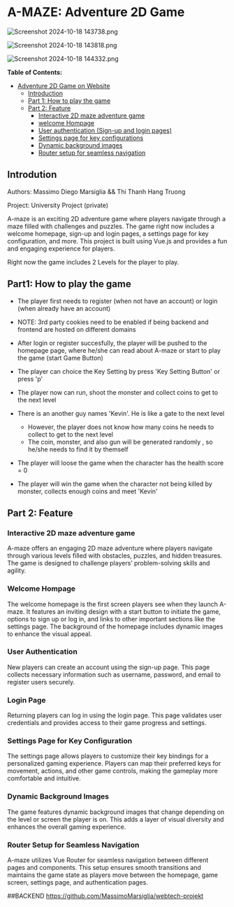 # A-MAZE: Adventure 2D Game

![Screenshot 2024-10-18 143738.png](Screenshot_2024-10-18_143738.png)

![Screenshot 2024-10-18 143818.png](Screenshot_2024-10-18_143818.png)

![Screenshot 2024-10-18 144332.png](Screenshot_2024-10-18_144332.png)


**Table of Contents:**
- [Adventure 2D Game on Website](#adventure-2d-game-on-website)
  - [Introduction](#introduction)
  - [Part 1: How to play the game](#part-1-how-to-play)
  - [Part 2: Feature](#part-1-feature)
    - [Interactive 2D maze adventure game](#interactive-adventure-game)
    - [welcome Hompage](#welcome-homepage)
    - [User authentication (Sign-up and login pages)](#user-authentication)
    - [Settings page for key configurations](#settings-page)
    - [Dynamic background images](#dynamic-background)
    - [Router setup for seamless navigation](#router-setup)


## Introdution

Authors: Massimo Diego Marsiglia && Thi Thanh Hang Truong

Project: University Project (private)

A-maze is an exciting 2D adventure game where players navigate through a maze filled with challenges and puzzles. The game right now includes a welcome homepage, sign-up and login pages, a settings page for key configuration, and more. This project is built using Vue.js and provides a fun and engaging experience for players.

Right now the game includes 2 Levels for the player to play.


## Part1: How to play the game

- The player first needs to register (when not have an account) or login (when already have an account)
- NOTE: 3rd party cookies need to be enabled if being backend and frontend are hosted on different domains

- After login or register succesfully, the player will be pushed to the homepage page, where he/she can read about A-maze or start to play the game (start Game Button)

- The player can choice the Key Setting by press 'Key Setting Button' or press 'p'

- The player now can run, shoot the monster and collect coins to get to the next level 

- There is an another guy names 'Kevin'. He is like a gate to the next level
    - However, the player does not know how many coins he needs to collect to get to the next level
    - The coin, monster, and also gun will be generated randomly , so he/she needs to find it by themself

- The player will loose the game when the character has the health score = 0

- The player will win the game when the character not being killed by monster, collects enough coins and meet 'Kevin'

## Part 2: Feature

### Interactive 2D maze adventure game
A-maze offers an engaging 2D maze adventure where players navigate through various levels filled with obstacles, puzzles, and hidden treasures. The game is designed to challenge players’ problem-solving skills and agility.

### Welcome Hompage
The welcome homepage is the first screen players see when they launch A-maze. It features an inviting design with a start button to initiate the game, options to sign up or log in, and links to other important sections like the settings page. The background of the homepage includes dynamic images to enhance the visual appeal.

### User Authentication
New players can create an account using the sign-up page. This page collects necessary information such as username, password, and email to register users securely.

### Login Page
Returning players can log in using the login page. This page validates user credentials and provides access to their game progress and settings.

### Settings Page for Key Configuration
The settings page allows players to customize their key bindings for a personalized gaming experience. Players can map their preferred keys for movement, actions, and other game controls, making the gameplay more comfortable and intuitive.

### Dynamic Background Images
The game features dynamic background images that change depending on the level or screen the player is on. This adds a layer of visual diversity and enhances the overall gaming experience.

### Router Setup for Seamless Navigation
A-maze utilizes Vue Router for seamless navigation between different pages and components. This setup ensures smooth transitions and maintains the game state as players move between the homepage, game screen, settings page, and authentication pages.

##BACKEND
https://github.com/MassimoMarsiglia/webtech-projekt
